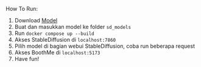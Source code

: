 How To Run:
1. Download [Model](https://civitai.com/models/7371/rev-animated)
3. Buat dan masukkan model ke folder `sd_models`
4. Run `docker compose up --build`
5. Akses StableDiffusion di `localhost:7860`
6. Pilih model di bagian webui StableDiffusion, coba run beberapa request
7. Akses BoothMe di `localhost:5173`
8. Have fun!
